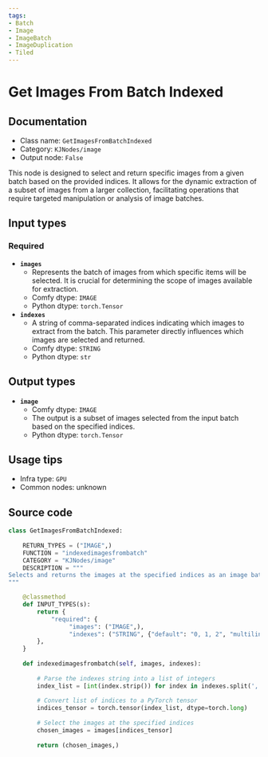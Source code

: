 ```yaml
---
tags:
- Batch
- Image
- ImageBatch
- ImageDuplication
- Tiled
---
```


# Get Images From Batch Indexed
## Documentation
- Class name: `GetImagesFromBatchIndexed`
- Category: `KJNodes/image`
- Output node: `False`

This node is designed to select and return specific images from a given batch based on the provided indices. It allows for the dynamic extraction of a subset of images from a larger collection, facilitating operations that require targeted manipulation or analysis of image batches.
## Input types
### Required
- **`images`**
    - Represents the batch of images from which specific items will be selected. It is crucial for determining the scope of images available for extraction.
    - Comfy dtype: `IMAGE`
    - Python dtype: `torch.Tensor`
- **`indexes`**
    - A string of comma-separated indices indicating which images to extract from the batch. This parameter directly influences which images are selected and returned.
    - Comfy dtype: `STRING`
    - Python dtype: `str`
## Output types
- **`image`**
    - Comfy dtype: `IMAGE`
    - The output is a subset of images selected from the input batch based on the specified indices.
    - Python dtype: `torch.Tensor`
## Usage tips
- Infra type: `GPU`
- Common nodes: unknown


## Source code
```python
class GetImagesFromBatchIndexed:
    
    RETURN_TYPES = ("IMAGE",)
    FUNCTION = "indexedimagesfrombatch"
    CATEGORY = "KJNodes/image"
    DESCRIPTION = """
Selects and returns the images at the specified indices as an image batch.
"""

    @classmethod
    def INPUT_TYPES(s):
        return {
            "required": {
                 "images": ("IMAGE",),
                 "indexes": ("STRING", {"default": "0, 1, 2", "multiline": True}),
        },
    } 
    
    def indexedimagesfrombatch(self, images, indexes):
        
        # Parse the indexes string into a list of integers
        index_list = [int(index.strip()) for index in indexes.split(',')]
        
        # Convert list of indices to a PyTorch tensor
        indices_tensor = torch.tensor(index_list, dtype=torch.long)
        
        # Select the images at the specified indices
        chosen_images = images[indices_tensor]
        
        return (chosen_images,)

```
